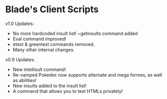 Blade's Client Scripts
==============

v1.0 Updates:
* No more hardcoded insult list! ~getinsults command added
* Eval command improved!
* etext & greentext commands removed.
* Many other internal changes.

v0.9 Updates:
* New intellisult command!
* Re-vamped Pokedex now supports alternate and mega formes, as well as abilities!
* New insults added to the insult list!
* A command that allows you to test HTMLs privately!

